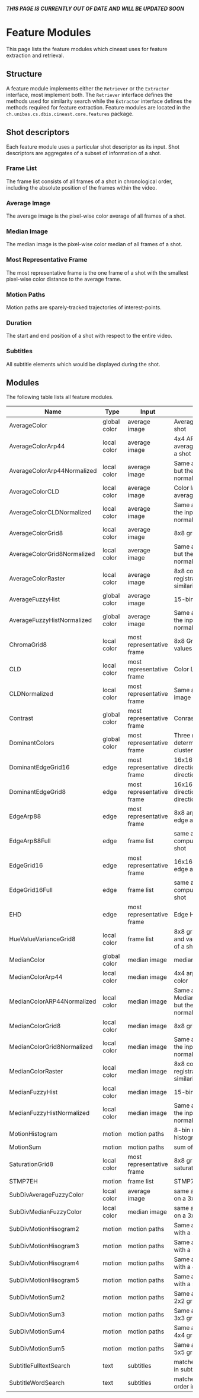***THIS PAGE IS CURRENTLY OUT OF DATE AND WILL BE UPDATED SOON***

# Feature Modules
This page lists the feature modules which cineast uses for feature extraction and retrieval.

## Structure
A feature module implements either the `Retriever` or the `Extractor` interface, most implement both. The `Retriever` interface defines the methods used for similarity search while the `Extractor` interface defines the methods required for feature extraction. Feature modules are located in the `ch.unibas.cs.dbis.cineast.core.features` package.

## Shot descriptors
Each feature module uses a particular shot descriptor as its input. Shot descriptors are aggregates of a subset of information of a shot.

### Frame List
The frame list consists of all frames of a shot in chronological order, including the absolute position of the frames within the video.

### Average Image
The average image is the pixel-wise color average of all frames of a shot.

### Median Image
The median image is the pixel-wise color median of all frames of a shot.

### Most Representative Frame
The most representative frame is the one frame of a shot with the smallest pixel-wise color distance to the average frame.

### Motion Paths
Motion paths are sparely-tracked trajectories of interest-points.
 
### Duration
The start and end position of a shot with respect to the entire video.

### Subtitles
All subtitle elements which would be displayed during the shot.

## Modules

The following table lists all feature modules.

|Name|Type|Input|Description|
|-----|-----|-----|------|
|AverageColor|global color|average image|Average over all pixels of a shot|
|AverageColorArp44|local color|average image|4x4 ARP partition-wise average color over all pixels of a shot
|AverageColorArp44Normalized|local color|average image| Same as AverageColorArp44 but the input image gets normalized first
|AverageColorCLD|local color|average image| Color layout descriptor of the average image
|AverageColorCLDNormalized|local color|average image| Same as AverageColorCLD but the input image gets normalized first
|AverageColorGrid8|local color|average image| 8x8 grid-wise average color
|AverageColorGrid8Normalized|local color|average image| Same as AverageColorGrid8 but the input image gets normalized first
|AverageColorRaster|local color|average image| 8x8 color-quantised image, registration is used as similarity measure
|AverageFuzzyHist|global color|average image| 15-bin fuzzy color histogram
|AverageFuzzyHistNormalized|global color|average image| Same as AverageFuzzyHist but the input image gets normalized first
|ChromaGrid8|local color|most representative frame| 8x8 Grid of average chroma values
|CLD|local color|most representative frame| Color Layout descriptor
|CLDNormalized|local color|most representative frame| Same as CLD but the input image gets normalized first
|Contrast|global color|most representative frame| Conrast value of the frame
|DominantColors|global color|most representative frame| Three most dominant colors as determined by k-means clustering
|DominantEdgeGrid16|edge|most representative frame| 16x16 grid of dominant edge direction quantized into 4 directions
|DominantEdgeGrid8|edge|most representative frame| 16x16 grid of dominant edge direction quantized into 4 directions
|EdgeArp88|edge|most representative frame| 8x8 arp partitioned ratio of edge and non-edge pixels
|EdgeArp88Full|edge|frame list| same as EdgeArp88 but computed using all frames of a shot
|EdgeGrid16|edge|most representative frame| 16x16 grid partitioned ratio of edge and non-edge pixels
|EdgeGrid16Full|edge|frame list| same as EdgeGrid16 but computed using all frames of a shot
|EHD|edge|most representative frame| Edge Histogram Descriptor 
|HueValueVarianceGrid8|local color|frame list| 8x8 grid partitioned average and variance of hue and value of a shot
|MedianColor|global color|median image| median color of a shot
|MedianColorArp44|local color|median image| 4x4 arp partitioned median color
|MedianColorARP44Normalized|local color|median image| Same as MedianColorARP44Normalized but the input image gets normalized first
|MedianColorGrid8|local color|median image| 8x8 grid-wise median color
|MedianColorGrid8Normalized|local color|median image| Same as MedianColorGrid8but the input image gets normalized first
|MedianColorRaster|local color|median image| 8x8 color-quantised image, registration is used as similarity measure
|MedianFuzzyHist|local color|median image|15-bin fuzzy color histogram
|MedianFuzzyHistNormalized|local color|median image|Same as MedianFuzzyHistbut the input image gets normalized first
|MotionHistogram|motion|motion paths| 8-bin normalized motion histogram
|MotionSum|motion|motion paths| sum of total trajectory length
|SaturationGrid8|local color| most representative frame| 8x8 grid-partitioned saturation value
|STMP7EH|motion|frame list| STMP7EH motion descriptor
|SubDivAverageFuzzyColor|local color|average image| same as AverageFuzzyHist but on a 3x3 grid-partition
|SubDivMedianFuzzyColor|local color|median image| same as MedianFuzzyHist but on a 3x3 grid-partition
|SubDivMotionHisogram2|motion|motion paths| Same as MotionHistogram but with a 2x2 grid-partition
|SubDivMotionHisogram3|motion|motion paths| Same as MotionHistogram but with a 3x3 grid-partition
|SubDivMotionHisogram4|motion|motion paths| Same as MotionHistogram but with a 4x4 grid-partition
|SubDivMotionHisogram5|motion|motion paths| Same as MotionHistogram but with a 5x5 grid-partition
|SubDivMotionSum2|motion|motion paths| Same as MotionSum but with a 2x2 grid-partition
|SubDivMotionSum3|motion|motion paths| Same as MotionSum but with a 3x3 grid-partition
|SubDivMotionSum4|motion|motion paths| Same as MotionSum but with a 4x4 grid-partition
|SubDivMotionSum5|motion|motion paths| Same as MotionSum but with a 5x5 grid-partition
|SubtitleFulltextSearch|text|subtitles| matches sentence fragments in subtitle elements
|SubtitleWordSearch|text|subtitles| matches words independent of order in subtitle elements